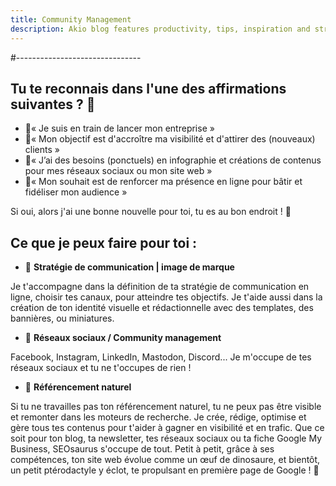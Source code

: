 ```yaml
---
title: Community Management
description: Akio blog features productivity, tips, inspiration and strategies for massive profits. Find out how to set up a successful blog or how to make yours even better!
---
```


#-------------------------------
## Tu te reconnais dans l'une des affirmations suivantes ? 🤔

- 💭« Je suis en train de lancer mon entreprise »
- 💭« Mon objectif est d'accroître ma visibilité et d'attirer des (nouveaux) clients »
- 💭« J’ai des besoins (ponctuels) en infographie et créations de contenus pour mes réseaux sociaux ou mon site web »
- 💭« Mon souhait est de renforcer ma présence en ligne pour bâtir et fidéliser mon audience »

Si oui, alors j'ai une bonne nouvelle pour toi, tu es au bon endroit ! 🦕

## Ce que je peux faire pour toi :

- 🌋 **Stratégie de communication | image de marque**

Je t'accompagne dans la définition de ta stratégie de communication en ligne, choisir tes canaux, pour atteindre tes objectifs.
Je t'aide aussi dans la création de ton identité visuelle et rédactionnelle avec des templates, des bannières, ou miniatures.

- 🦴 **Réseaux sociaux / Community management**

Facebook, Instagram, LinkedIn, Mastodon, Discord... Je m'occupe de tes réseaux sociaux et tu ne t'occupes de rien !

- 🌿 **Référencement naturel**

Si tu ne travailles pas ton référencement naturel, tu ne peux pas être visible et remonter dans les moteurs de recherche.
Je crée, rédige, optimise et gère tous tes contenus pour t'aider à gagner en visibilité et en trafic. Que ce soit pour ton blog, ta newsletter, tes réseaux sociaux ou ta fiche Google My Business, SEOsaurus s'occupe de tout.
Petit à petit, grâce à ses compétences, ton site web évolue comme un œuf de dinosaure, et bientôt, un petit ptérodactyle y éclot, te propulsant en première page de Google ! 🦖
